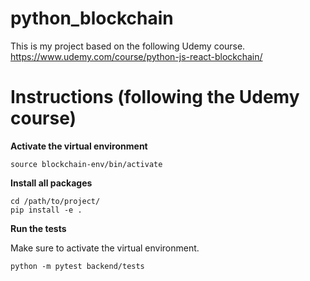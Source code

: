 # python_blockchain
This is my project based on the following Udemy course.
https://www.udemy.com/course/python-js-react-blockchain/

# Instructions (following the Udemy course)
**Activate the virtual environment**
```
source blockchain-env/bin/activate
```

**Install all packages**
```
cd /path/to/project/
pip install -e .
```

**Run the tests**

Make sure to activate the virtual environment.

```
python -m pytest backend/tests
```
